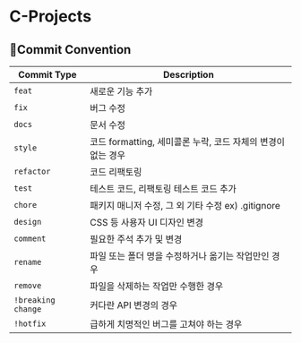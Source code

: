 # C-Projects

## 📌Commit Convention

| Commit Type        | Description                              |
|--------------------|------------------------------------------|
| `feat`             | 새로운 기능 추가                                |
| `fix`              | 버그 수정                                    |
| `docs`             | 문서 수정                                    |
| `style`            | 코드 formatting, 세미콜론 누락, 코드 자체의 변경이 없는 경우 |
| `refactor`         | 코드 리팩토링                                  |
| `test`             | 테스트 코드, 리팩토링 테스트 코드 추가                   |
| `chore`            | 패키지 매니저 수정, 그 외 기타 수정 ex) .gitignore     |
| `design`           | CSS 등 사용자 UI 디자인 변경                      |
| `comment`          | 필요한 주석 추가 및 변경                           |
| `rename`           | 파일 또는 폴더 명을 수정하거나 옮기는 작업만인 경우            |
| `remove`           | 파일을 삭제하는 작업만 수행한 경우                      |
| `!breaking change` | 커다란 API 변경의 경우                           |
| `!hotfix`          | 급하게 치명적인 버그를 고쳐야 하는 경우                   |
